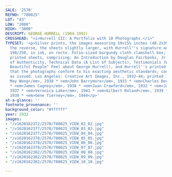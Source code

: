 ```yaml
---
SALE: '2570'
REFNO: "780825"
LOT: "83"
LOW: "2000"
HIGH: "3000"
DESCRIPT: GEORGE HURRELL (1904-1992)
CROSSHEAD: "<i>Hurrell III: A Portfolio with 10 Photographs.</i>"
TYPESET: '<p>Silver prints, the images measuring 19x15½ inches (48.2x39.4 cm.), and
  the reverse, the sheets slightly larger, with Hurrell''s signature and edition notation
  198/250, in ink, on recto. Folio-sized burgundy cloth clamshell box; with the 5
  printed sheets, comprising: An Introduction by Douglas Fairbanks, Jr., A Certificate
  of Authenticity, Technical Data (A List of Subjects), Testimonials (What "Those
  Beautiful People" Feel about George Hurrell), and Hurrell''s printed acknowledgment
  that the photographs conform to his exacting aesthetic standards; contents loose
  as issued. Los Angeles: Creative Art Images, Inc., 1932-44; printed 1980<br><br><em>Anna
  May Wong</em>, 1938 * <em>John Barrymore</em>, 1933 * <em>Charles Boyer</em>, 1938
  * <em>James Cagney</em>, 1938 * <em>Joan Crawford</em>, 1932 * <em>Jascha Heifetz</em>,
  1937 * <em>Veronica Lake</em>, 1941 * <em>Gilbert Roland</em>, 1939 * <em>Ann Sheridan</em>,
  1939 * <em>Gene Tierney</em>, 1944</p>'
at-a-glance: ''
footnote_provenance: ''
background_color: "#ffffff"
year: 1932
images:
- "/v1620162372/2570/780825_VIEW_02_02.jpg"
- "/v1620162377/2570/780825_VIEW_03_03.jpg"
- "/v1620162377/2570/780825_VIEW_04_04.jpg"
- "/v1620162378/2570/780825_VIEW_05_05.jpg"
- "/v1620162378/2570/780825_VIEW_06_06.jpg"
- "/v1620162378/2570/780825_VIEW_07_07.jpg"
- "/v1620162382/2570/780825_VIEW_08_08.jpg"
- "/v1620162382/2570/780825_VIEW_09_09.jpg"
- "/v1620162382/2570/780825_VIEW_10_10.jpg"

---
```

